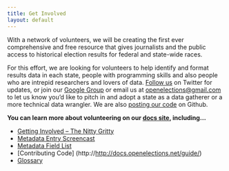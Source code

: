 ```yaml
---
title: Get Involved
layout: default
---
```


With a network of volunteers, we will be creating the first ever comprehensive and free resource that gives journalists and the public access to historical election results for federal and state-wide races.

For this effort, we are looking for volunteers to help identify and format results data in each state, people with programming skills and also people who are intrepid researchers and lovers of data. [Follow us](http://twitter.com/openelex) on Twitter for updates, or join our [Google Group](https://groups.google.com/forum/?fromgroups#!forum/openelections) or email us at [openelections@gmail.com](mailto:openelections@gmail.com) to let us know you’d like to pitch in and adopt a state as a data gatherer or a more technical data wrangler. We are also [posting our code](https://github.com/openelections) on Github.

**You can learn more about volunteering on our [docs site](http://docs.openelections.net/), including…**

* [Getting Involved – The Nitty Gritty](http://docs.openelections.net/getting-involved/)
* [Metadata Entry Screencast](http://docs.openelections.net/metadata-screencast/)
* [Metadata Field List](http://docs.openelections.net/election-metadata/)
* [Contributing Code] (http://http://docs.openelections.net/guide/)
* [Glossary](http://docs.openelections.net/glossary/)
